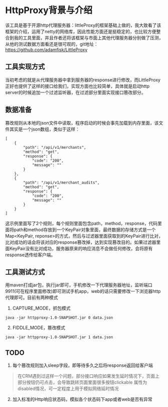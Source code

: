 # HttpProxy背景与介绍

该工具是基于开源http代理服务器：littleProxy的框架基础上做的，我大致看了该框架的介绍，运用了netty的网络库，因此性能方面还是挺稳定的，也比较方便整合到我的工具里面，并且作者还将该框架与市面上其他代理服务器分别做了压测，从他的测试数据方面看还是很可观的，git地址：https://github.com/adamfisk/LittleProxy

## 工具实现方式
当初考虑的就是从代理服务器中拿到服务器的response进行修改，而LittleProxy正好也提供了这样的接口给我们，实现方面也比较简单，具体就是启动http server的时候追加一个过滤监听器，在过滤部分里面实现接口篡改部分。

## 数据准备
篡改规则从本地的json文件中读取，程序启动的时候会事先加载到内存里面，该文件其实是一个json数组，类似于这样：
```
[
    {
        "path": "/api/v1/merchants",
        "method": "get",
        "response": {
            "code": "200",
            "message": ""
        }
    },
    {
        "path": "/api/v1/merchant_audits",
        "method": "get",
        "response": {
            "code": "200",
            "message": ""
        }
    }
]
```
这示例里面写了2个规则，每个规则里面包含path，method，response，代码里面将path和method存放到一个KeyPair对象里面，最终数据的存储方式是一个Map<KeyPair, reponse>的方式，然后与过滤器里面获取到的KeyPair进行比对，比对成功的话会将该对应的response篡改掉，达到实现篡改目的。如果过滤器里面KeyPair没有比对成功，服务器原来的响应消息不会做任何修改，会将原有response透传给客户端。

## 工具测试方式
用maven打成jar包，执行jar即可，手机修改一下代理服务器地址，监听端口9911(可在程序里面修改)即可测试手机app，web的话只需要修改一下浏览器http代理即可。目前有两种模式

1. CAPTURE_MODE，抓包模式

```
java -jar httpproxy-1.0-SNAPSHOT.jar 0 data.json
```

2. FIDDLE_MODE，篡改模式

```
java -jar httpproxy-1.0-SNAPSHOT.jar 1 data.json
```

## TODO
1. 每个篡改规则加入sleep字段，即等待多久之后将response返回给客户端

> 在CRM遇到过这样一个问题，部分接口响应如果发生延时情况下，页面上部分按钮仍可点击，会导致跳转页面里面很多按钮clickable 属性为disabled情况，可一定程度上用于模拟网络延时情况

2. 加入标准的Http响应状态码，模拟各个状态码下app或者web是否有异常